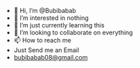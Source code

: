 - 👋 Hi, I’m @Bubibabab
- 👀 I’m interested in nothing
- 🌱 I’m just currently learning this
- 💞️ I’m looking to collaborate on everything
- 📫 How to reach me
- Just Send me an Email
- bubibabab08@gmail.com

<!---
Bubibabab/Bubibabab is a ✨ special ✨ repository because its `README.md` (this file) appears on your GitHub profile.
You can click the Preview link to take a look at your changes.
--->
